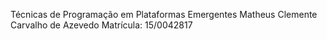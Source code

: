 Técnicas de Programação em Plataformas Emergentes
Matheus Clemente Carvalho de Azevedo
Matrícula: 15/0042817

